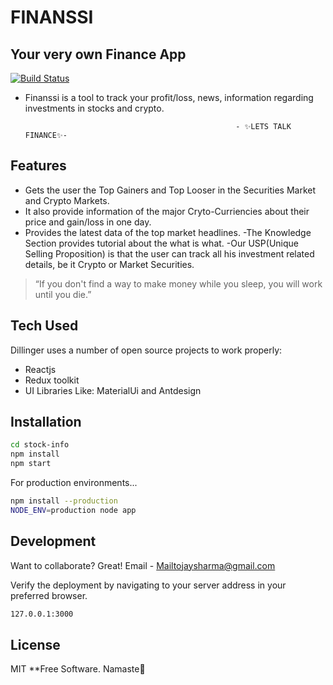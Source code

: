 # FINANSSI
## Your very own Finance App

[![Build Status](https://travis-ci.org/joemccann/dillinger.svg?branch=master)](https://travis-ci.org/joemccann/dillinger)
- Finanssi is a tool to track your profit/loss, news, information regarding investments in stocks and crypto. 

                                                     - ✨LETS TALK FINANCE✨-

## Features

- Gets the user the Top Gainers and Top Looser in the Securities Market and Crypto Markets.
- It also provide information of the major Cryto-Curriencies about their price and gain/loss in one day.
- Provides the latest data of the top market headlines.
-The Knowledge Section provides tutorial about the what is what. 
-Our USP(Unique Selling Proposition) is that the user can track all his investment related details, be it Crypto or Market Securities.


> “If you don't find a way to make money while you sleep, you will work until you die.”

## Tech Used

Dillinger uses a number of open source projects to work properly:

- Reactjs
- Redux toolkit
- UI Libraries Like: MaterialUi and Antdesign 

## Installation

```sh
cd stock-info
npm install
npm start
```
For production environments...

```sh
npm install --production
NODE_ENV=production node app
```

## Development

Want to collaborate? Great!
Email - Mailtojaysharma@gmail.com


Verify the deployment by navigating to your server address in
your preferred browser.
```sh
127.0.0.1:3000
```

## License

MIT
**Free Software. Namaste🙏
